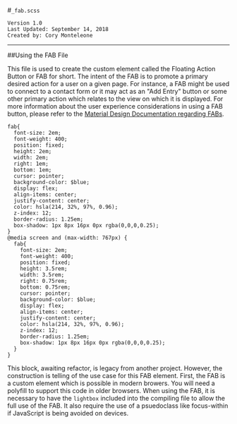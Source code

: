 #`_fab.scss`
```
Version 1.0
Last Updated: September 14, 2018
Created by: Cory Monteleone
```
***
##Using the FAB File

This file is used to create the custom element called the Floating Action Button or FAB for short. The intent of the FAB is to promote a primary desired action for a user on a given page. For instance, a FAB might be used to connect to a contact form or it may act as an "Add Entry" button or some other primary action which relates to the view on which it is displayed. For more information about the user experience considerations in using a FAB button, please refer to the [Material Design Documentation regarding FABs](https://material.io/design/components/buttons-floating-action-button.html).

```
fab{
  font-size: 2em;
  font-weight: 400;
  position: fixed;
  height: 2em;
  width: 2em;
  right: 1em;
  bottom: 1em;
  cursor: pointer;
  background-color: $blue;
  display: flex;
  align-items: center;
  justify-content: center;
  color: hsla(214, 32%, 97%, 0.96);
  z-index: 12;
  border-radius: 1.25em;
  box-shadow: 1px 8px 16px 0px rgba(0,0,0,0.25);
}
@media screen and (max-width: 767px) {
  fab{
    font-size: 2em;
    font-weight: 400;
    position: fixed;
    height: 3.5rem;
    width: 3.5rem;
    right: 0.75rem;
    bottom: 0.75rem;
    cursor: pointer;
    background-color: $blue;
    display: flex;
    align-items: center;
    justify-content: center;
    color: hsla(214, 32%, 97%, 0.96);
    z-index: 12;
    border-radius: 1.25em;
    box-shadow: 1px 8px 16px 0px rgba(0,0,0,0.25);
  }
}
```

This block, awaiting refactor, is legacy from another project. However, the construction is telling of the use case for this FAB element. First, the FAB is a custom element which is possible in modern browers. You will need a polyfill to support this code in older browsers. When using the FAB, it is necessary to have the `lightbox` included into the compiling file to allow the full use of the FAB. It also require the use of a psuedoclass like focus-within if JavaScript is being avoided on devices.
